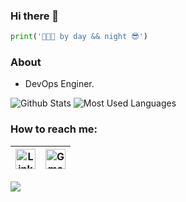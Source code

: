 ### Hi there 👋

```python
print('👨🏻‍💻 by day && night 😎')
```

### About

- DevOps Enginer.

![Github Stats](https://github-readme-stats.vercel.app/api?username=oventskovich&count_private=true&include_all_commits=true&show_icons=true&layout=compact&border_radius=15&theme=monokai)
![Most Used Languages](https://github-readme-stats.vercel.app/api/top-langs?username=oventskovich&show_icons=true&&hide=swift,scss&langs_count=10&layout=compact&border_radius=15&theme=monokai)

### How to reach me:

| [<img src="https://github.com/oventskovich/oventskovich/blob/master/Assets/Linkedin.svg" alt="Linkedin Logo" width="32">](https://in.linkedin.com/in/ventz/) | [<img src="https://github.com/oventskovich/oventskovich/blob/master/Assets/Gmail.svg" alt="Gmail logo" height="32">](mailto:oventskovich@yandex.by) |
|:---:|:---:|

![](https://komarev.com/ghpvc/?username=oventskovich&color=green)
